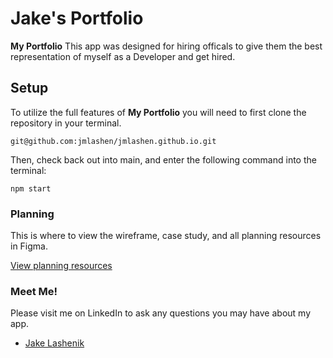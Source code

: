 # Jake's Portfolio

**My Portfolio** This app was designed for hiring officals to give them the best representation of myself as a Developer and get hired. 

## Setup

To utilize the full features of **My Portfolio** you will need to first clone the repository in your terminal.

   `git@github.com:jmlashen/jmlashen.github.io.git`

 Then, check back out into main, and enter the following command into the terminal:

   `npm start`  

### Planning 

This is where to view the wireframe, case study, and all planning resources in Figma.

[View planning resources](https://www.figma.com/file/k7Jm78kVpu0ltkZjg6o7bj/Jake's-Portfolio-Planning?node-id=0%3A1)

### Meet Me!

Please visit me on LinkedIn to ask any questions you may have about my app.

 - [Jake Lashenik](https://www.linkedin.com/in/jake-lashenik/)



